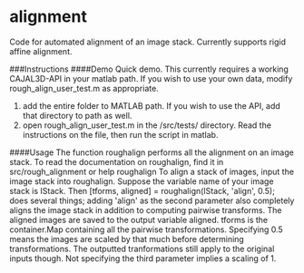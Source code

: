 alignment
=========

Code for automated alignment of an image stack. Currently supports rigid affine alignment.

###Instructions
####Demo
Quick demo. This currently requires a working CAJAL3D-API in your matlab path. If you wish to use your own data, modify rough\_align\_user\_test.m as appropriate.
1. add the entire folder to MATLAB path. If you wish to use the API, add that directory to path as well.
2. open rough\_align\_user\_test.m in the /src/tests/ directory. Read the instructions on the file, then run the script in matlab. 

####Usage
The function roughalign performs all the alignment on an image stack. To read the documentation on roughalign, find it in src/rough\_alignment or
	help roughalign
To align a stack of images, input the image stack into roughalign. Suppose the variable name of your image stack is IStack. Then
	[tforms, aligned] = roughalign(IStack, 'align', 0.5);
does several things; adding 'align' as the second parameter also completely aligns the image stack in addition to computing pairwise transforms. The aligned images are saved to the output variable aligned. tforms is the container.Map containing all the pairwise transformations. Specifying 0.5 means the images are scaled by that much before determining transformations. The outputted tranformations still apply to the original inputs though. Not specifying the third parameter implies a scaling of 1.

